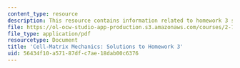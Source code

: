 ```yaml
---
content_type: resource
description: This resource contains information related to homework 3 solution.
file: https://ol-ocw-studio-app-production.s3.amazonaws.com/courses/2-785j-cell-matrix-mechanics-fall-2014/56434f10a57187dfc7ae18dab00c6376_MIT2_785JF14_Homework_3_Sol.pdf
file_type: application/pdf
resourcetype: Document
title: 'Cell-Matrix Mechanics: Solutions to Homework 3'
uid: 56434f10-a571-87df-c7ae-18dab00c6376
---
```

